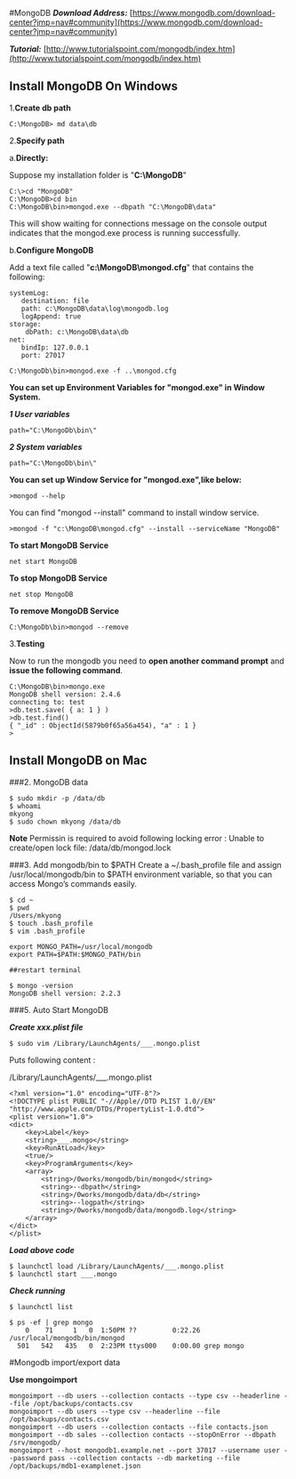 #MongoDB
***Download Address:*** [https://www.mongodb.com/download-center?jmp=nav#community](https://www.mongodb.com/download-center?jmp=nav#community)

***Tutorial:*** [http://www.tutorialspoint.com/mongodb/index.htm](http://www.tutorialspoint.com/mongodb/index.htm)

## Install MongoDB On Windows
1.**Create db path**
```
C:\MongoDB> md data\db
```
2.**Specify path**
 
 a.**Directly:**
 
Suppose my installation folder is "**C:\MongoDB**"
```
C:\>cd "MongoDB"
C:\MongoDB>cd bin
C:\MongoDB\bin>mongod.exe --dbpath "C:\MongoDB\data" 
```
This will show waiting for connections message on the console output indicates that the mongod.exe process is running successfully.

b.**Configure MongoDB**

Add a text file called  "**c:\MongoDB\mongod.cfg**" that contains the following:
```
systemLog:
   destination: file
   path: c:\MongoDB\data\log\mongodb.log
   logAppend: true
storage:
    dbPath: c:\MongoDB\data\db
net:
   bindIp: 127.0.0.1
   port: 27017
```
```
C:\MongoDb\bin>mongod.exe -f ..\mongod.cfg
```
**You can set up Environment Variables for "mongod.exe" in Window System.**

***1 User variables***
```
path="C:\MongoDb\bin\"
```

***2 System variables***
```
path="C:\MongoDb\bin\"
```
**You can set up Window Service for "mongod.exe",like below:**

```
>mongod --help
```
You can find "mongod --install" command to install window service.

```
>mongod -f "c:\MongoDB\mongod.cfg" --install --serviceName "MongoDB"
```
**To start MongoDB Service**
```
net start MongoDB
```
**To stop MongoDB Service**
```
net stop MongoDB
```
**To remove MongoDB Service**
```
C:\MongoDb\bin>mongod --remove
```

3.**Testing**

Now to run the mongodb you need to **open another command prompt** and **issue the following command**.

```
C:\MongoDB\bin>mongo.exe
MongoDB shell version: 2.4.6
connecting to: test
>db.test.save( { a: 1 } )
>db.test.find()
{ "_id" : ObjectId(5879b0f65a56a454), "a" : 1 }
>
```
## Install MongoDB on Mac

###2. MongoDB data
```
$ sudo mkdir -p /data/db
$ whoami
mkyong
$ sudo chown mkyong /data/db
```
**Note**
Permissin is required to avoid following locking error :
Unable to create/open lock file: /data/db/mongod.lock

###3. Add mongodb/bin to $PATH
Create a ~/.bash_profile file and assign /usr/local/mongodb/bin to $PATH environment variable, so that you can access Mongo’s commands easily.

```
$ cd ~
$ pwd
/Users/mkyong
$ touch .bash_profile
$ vim .bash_profile

export MONGO_PATH=/usr/local/mongodb
export PATH=$PATH:$MONGO_PATH/bin

##restart terminal

$ mongo -version
MongoDB shell version: 2.2.3

```
###5. Auto Start MongoDB

***Create xxx.plist file***
```
$ sudo vim /Library/LaunchAgents/___.mongo.plist
```
Puts following content :

/Library/LaunchAgents/___.mongo.plist
```
<?xml version="1.0" encoding="UTF-8"?>
<!DOCTYPE plist PUBLIC "-//Apple//DTD PLIST 1.0//EN" "http://www.apple.com/DTDs/PropertyList-1.0.dtd">  
<plist version="1.0">  
<dict>  
    <key>Label</key>
    <string>___.mongo</string>
    <key>RunAtLoad</key>
    <true/>
    <key>ProgramArguments</key>
    <array>
        <string>/0works/mongodb/bin/mongod</string>
        <string>--dbpath</string>
        <string>/0works/mongodb/data/db</string>
        <string>--logpath</string>
        <string>/0works/mongodb/data/mongodb.log</string>
    </array>
</dict>  
</plist>

```
***Load above code***
```
$ launchctl load /Library/LaunchAgents/___.mongo.plist
$ launchctl start ___.mongo
```
***Check running***
```
$ launchctl list

$ ps -ef | grep mongo
    0    71     1   0  1:50PM ??         0:22.26 /usr/local/mongodb/bin/mongod
  501   542   435   0  2:23PM ttys000    0:00.00 grep mongo
```


#Mongodb import/export data

**Use mongoimport**
```
mongoimport --db users --collection contacts --type csv --headerline --file /opt/backups/contacts.csv
mongoimport --db users --type csv --headerline --file /opt/backups/contacts.csv
mongoimport --db users --collection contacts --file contacts.json
mongoimport --db sales --collection contacts --stopOnError --dbpath /srv/mongodb/
mongoimport --host mongodb1.example.net --port 37017 --username user --password pass --collection contacts --db marketing --file /opt/backups/mdb1-examplenet.json
```
